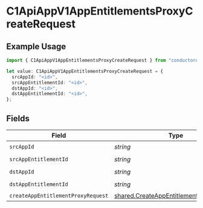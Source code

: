 # C1ApiAppV1AppEntitlementsProxyCreateRequest

## Example Usage

```typescript
import { C1ApiAppV1AppEntitlementsProxyCreateRequest } from "conductorone-sdk-typescript/sdk/models/operations";

let value: C1ApiAppV1AppEntitlementsProxyCreateRequest = {
  srcAppId: "<id>",
  srcAppEntitlementId: "<id>",
  dstAppId: "<id>",
  dstAppEntitlementId: "<id>",
};
```

## Fields

| Field                                                                                                     | Type                                                                                                      | Required                                                                                                  | Description                                                                                               |
| --------------------------------------------------------------------------------------------------------- | --------------------------------------------------------------------------------------------------------- | --------------------------------------------------------------------------------------------------------- | --------------------------------------------------------------------------------------------------------- |
| `srcAppId`                                                                                                | *string*                                                                                                  | :heavy_check_mark:                                                                                        | N/A                                                                                                       |
| `srcAppEntitlementId`                                                                                     | *string*                                                                                                  | :heavy_check_mark:                                                                                        | N/A                                                                                                       |
| `dstAppId`                                                                                                | *string*                                                                                                  | :heavy_check_mark:                                                                                        | N/A                                                                                                       |
| `dstAppEntitlementId`                                                                                     | *string*                                                                                                  | :heavy_check_mark:                                                                                        | N/A                                                                                                       |
| `createAppEntitlementProxyRequest`                                                                        | [shared.CreateAppEntitlementProxyRequest](../../../sdk/models/shared/createappentitlementproxyrequest.md) | :heavy_minus_sign:                                                                                        | N/A                                                                                                       |